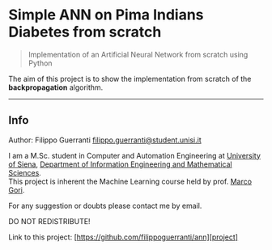 # Simple ANN on Pima Indians Diabetes from scratch
>Implementation of an Artificial Neural Network from scratch using Python


The aim of this project is to show the implementation from scratch of the **backpropagation** algorithm.

---


## Info

Author: Filippo Guerranti <filippo.guerranti@student.unisi.it>

I am a M.Sc. student in Computer and Automation Engineering at [University of Siena][unisi], [Department of Information Engineering and Mathematical Sciences][diism].  
This project is inherent the Machine Learning course held by prof. [Marco Gori][gori].

For any suggestion or doubts please contact me by email.

DO NOT REDISTRIBUTE!

Link to this project: [https://github.com/filippoguerranti/ann][project]



[project]: https://github.com/filippoguerranti/ann
[unisi]: https://www.unisi.it/
[diism]: https://www.diism.unisi.it/it
[gori]: https://sailab.diism.unisi.it/people/marco-gori/
